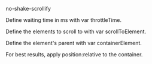 no-shake-scrollify

Define waiting time in ms with var throttleTime.

Define the elements to scroll to with var scrollToElement.

Define the element's parent with var containerElement.

For best results, apply position:relative to the container.
